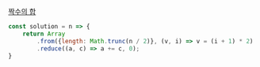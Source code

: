 [짝수의 합](https://school.programmers.co.kr/learn/courses/30/lessons/120831)

```js
const solution = n => {
    return Array
        .from({length: Math.trunc(n / 2)}, (v, i) => v = (i + 1) * 2)
        .reduce((a, c) => a += c, 0);
}
```